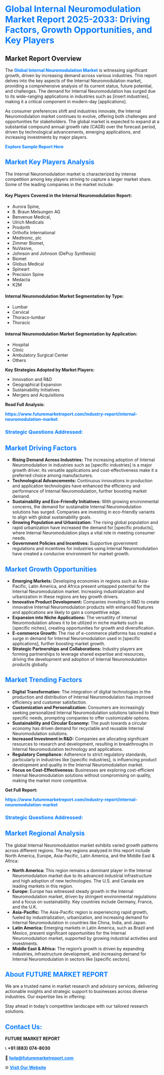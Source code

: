 <h1 style="color: #007BFF;">Global Internal Neuromodulation Market Report 2025-2033: Driving Factors, Growth Opportunities, and Key Players</h1>

<section id="overview">
<h2>Market Report Overview</h2>
<p>The <a href="https://www.futuremarketreport.com/industry-report/internal-neuromodulation-market" style="color: #007BFF; text-decoration: none;"><strong>Global Internal Neuromodulation Market</strong></a> is witnessing significant growth, driven by increasing demand across various industries. This report delves into the key aspects of the Internal Neuromodulation market, providing a comprehensive analysis of its current status, future potential, and challenges. The demand for Internal Neuromodulation has surged due to its wide-ranging applications in industries such as [insert industries], making it a critical component in modern-day [applications].</p>
<p>As consumer preferences shift and industries innovate, the Internal Neuromodulation market continues to evolve, offering both challenges and opportunities for stakeholders. The global market is expected to expand at a substantial compound annual growth rate (CAGR) over the forecast period, driven by technological advancements, emerging applications, and increasing investments by major players.</p>
</section>

<section id="overview">
<p><a href="https://www.futuremarketreport.com/request-sample/reportId=37617" style="color: #007BFF; text-decoration: none;"><strong>Explore Sample Report Here</strong></a></p>
</section>

<section id="key-players">
<h2 style="color: #007BFF;">Market Key Players Analysis</h2>
<p>The Internal Neuromodulation market is characterized by intense competition among key players striving to capture a larger market share. Some of the leading companies in the market include:</p>
<h4>Key Players Covered in the Internal Neuromodulation Report:</h4>
<ul><li>Aurora Spine,</li><li>B. Braun Melsungen AG</li><li>Benvenue Medical,</li><li>Ulrich Medicals</li><li>Prodorth</li><li>Orthofix International</li><li>Medtronic, plc</li><li>Zimmer Biomet,</li><li>NuVasive,</li><li>Johnson and Johnson (DePuy Synthesis)</li><li>Biomet</li><li>Globus Medical</li><li>Spineart</li><li>Precision Spine</li><li>Medacta</li><li>K2M</li></ul>
<h4>Internal Neuromodulation Market Segmentation by Type:</h4>
<ul><li>Lumbar</li><li>Cervical</li><li>Thoraco-lumbar</li><li>Thoracic</li></ul>

<h4>Internal Neuromodulation Market Segmentation by Application:</h4>
<ul><li>Hospital</li><li>Clinic</li><li>Ambulatory Surgical Center</li><li>Others</li></ul>
<p><strong>Key Strategies Adopted by Market Players:</strong></p>
<ul>
<li>Innovation and R&D</li>
<li>Geographical Expansion</li>
<li>Sustainability Initiatives</li>
<li>Mergers and Acquisitions</li>
</ul>
</section>

<section>
<p><strong>Read Full Analysis: </strong></p><a href="https://www.futuremarketreport.com/industry-report/internal-neuromodulation-market" style="color: #007BFF; text-decoration: none;"><strong>https://www.futuremarketreport.com/industry-report/internal-neuromodulation-market</strong></a>
<h3 style="color: #007BFF;">Strategic Questions Addressed:</h3>
</section>

<section id="driving-factors">
<h2 style="color: #007BFF;">Market Driving Factors</h2>
<ul>
<li><strong>Rising Demand Across Industries:</strong> The increasing adoption of Internal Neuromodulation in industries such as [specific industries] is a major growth driver. Its versatile applications and cost-effectiveness make it a preferred choice among manufacturers.</li>
<li><strong>Technological Advancements:</strong> Continuous innovations in production and application technologies have enhanced the efficiency and performance of Internal Neuromodulation, further boosting market demand.</li>
<li><strong>Sustainability and Eco-Friendly Initiatives:</strong> With growing environmental concerns, the demand for sustainable Internal Neuromodulation solutions has surged. Companies are investing in eco-friendly variants to align with global sustainability goals.</li>
<li><strong>Growing Population and Urbanization:</strong> The rising global population and rapid urbanization have increased the demand for [specific products], where Internal Neuromodulation plays a vital role in meeting consumer needs.</li>
<li><strong>Government Policies and Incentives:</strong> Supportive government regulations and incentives for industries using Internal Neuromodulation have created a conducive environment for market growth.</li>
</ul>
</section>

<section id="growth-opportunities">
<h2 style="color: #007BFF;">Market Growth Opportunities</h2>
<ul>
<li><strong>Emerging Markets:</strong> Developing economies in regions such as Asia-Pacific, Latin America, and Africa present untapped potential for the Internal Neuromodulation market. Increasing industrialization and urbanization in these regions are key growth drivers.</li>
<li><strong>Innovative Product Development:</strong> Companies investing in R&D to create innovative Internal Neuromodulation products with enhanced features and applications are likely to gain a competitive edge.</li>
<li><strong>Expansion into Niche Applications:</strong> The versatility of Internal Neuromodulation allows it to be utilized in niche markets such as [specific niches], creating opportunities for growth and diversification.</li>
<li><strong>E-commerce Growth:</strong> The rise of e-commerce platforms has created a surge in demand for Internal Neuromodulation used in [specific applications], further boosting market growth.</li>
<li><strong>Strategic Partnerships and Collaborations:</strong> Industry players are forming partnerships to leverage shared expertise and resources, driving the development and adoption of Internal Neuromodulation products globally.</li>
</ul>
</section>

<section id="trending-factors">
<h2 style="color: #007BFF;">Market Trending Factors</h2>
<ul>
<li><strong>Digital Transformation:</strong> The integration of digital technologies in the production and distribution of Internal Neuromodulation has improved efficiency and customer satisfaction.</li>
<li><strong>Customization and Personalization:</strong> Consumers are increasingly seeking personalized Internal Neuromodulation solutions tailored to their specific needs, prompting companies to offer customizable options.</li>
<li><strong>Sustainability and Circular Economy:</strong> The push towards a circular economy has driven demand for recyclable and reusable Internal Neuromodulation solutions.</li>
<li><strong>Increased Investment in R&D:</strong> Companies are allocating significant resources to research and development, resulting in breakthroughs in Internal Neuromodulation technology and applications.</li>
<li><strong>Regulatory Compliance:</strong> Adherence to strict regulatory standards, particularly in industries like [specific industries], is influencing product development and quality in the Internal Neuromodulation market.</li>
<li><strong>Focus on Cost-Effectiveness:</strong> Businesses are exploring cost-efficient Internal Neuromodulation solutions without compromising on quality, making the market more competitive.</li>
</ul>
</section>

<section>
<p><strong>Get Full Report: </strong></p><a href="https://www.futuremarketreport.com/industry-report/internal-neuromodulation-market" style="color: #007BFF; text-decoration: none;"><strong>https://www.futuremarketreport.com/industry-report/internal-neuromodulation-market</strong></a>
<h3 style="color: #007BFF;">Strategic Questions Addressed:</h3>
</section>


<section id="regional-analysis">
<h2 style="color: #007BFF;">Market Regional Analysis</h2>
<p>The global Internal Neuromodulation market exhibits varied growth patterns across different regions. The key regions analyzed in this report include North America, Europe, Asia-Pacific, Latin America, and the Middle East & Africa:</p>
<ul>
<li><strong>North America:</strong> This region remains a dominant player in the Internal Neuromodulation market due to its advanced industrial infrastructure and high adoption of new technologies. The U.S. and Canada are leading markets in this region.</li>
<li><strong>Europe:</strong> Europe has witnessed steady growth in the Internal Neuromodulation market, driven by stringent environmental regulations and a focus on sustainability. Key countries include Germany, France, and the U.K.</li>
<li><strong>Asia-Pacific:</strong> The Asia-Pacific region is experiencing rapid growth, fueled by industrialization, urbanization, and increasing demand for Internal Neuromodulation in countries like China, India, and Japan.</li>
<li><strong>Latin America:</strong> Emerging markets in Latin America, such as Brazil and Mexico, present significant opportunities for the Internal Neuromodulation market, supported by growing industrial activities and investments.</li>
<li><strong>Middle East & Africa:</strong> The region’s growth is driven by expanding industries, infrastructure development, and increasing demand for Internal Neuromodulation in sectors like [specific sectors].</li>
</ul>
</section>

<footer>
<h2 style="color: #007BFF;">About FUTURE MARKET REPORT</h2>
<p>We are a trusted name in market research and advisory services, delivering actionable insights and strategic support to businesses across diverse industries. Our expertise lies in offering:</p>

<p>Stay ahead in today’s competitive landscape with our tailored research solutions.</p>

<h2 style="color: #007BFF;">Contact Us:</h2>
<p><strong>FUTURE MARKET REPORT</strong></p>
<p>📞 <strong>+91 (883) 074-8030</strong></p>
<p>📧 <strong><a href="mailto:help@futuremarketreport.com" style="color: #007BFF;">help@futuremarketreport.com</a></strong></p>
<p>🌐 <strong><a href="https://www.futuremarketreport.com/" style="color: #007BFF;">Visit Our Website</a></strong></p>
</footer>